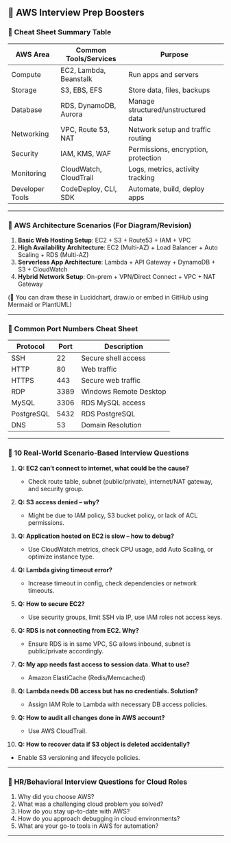 
## 🧠 AWS Interview Prep Boosters

### 📌 Cheat Sheet Summary Table

| AWS Area        | Common Tools/Services  | Purpose                             |
| --------------- | ---------------------- | ----------------------------------- |
| Compute         | EC2, Lambda, Beanstalk | Run apps and servers                |
| Storage         | S3, EBS, EFS           | Store data, files, backups          |
| Database        | RDS, DynamoDB, Aurora  | Manage structured/unstructured data |
| Networking      | VPC, Route 53, NAT     | Network setup and traffic routing   |
| Security        | IAM, KMS, WAF          | Permissions, encryption, protection |
| Monitoring      | CloudWatch, CloudTrail | Logs, metrics, activity tracking    |
| Developer Tools | CodeDeploy, CLI, SDK   | Automate, build, deploy apps        |

---

### 📂 AWS Architecture Scenarios (For Diagram/Revision)

1. **Basic Web Hosting Setup**: EC2 + S3 + Route53 + IAM + VPC
2. **High Availability Architecture**: EC2 (Multi-AZ) + Load Balancer + Auto Scaling + RDS (Multi-AZ)
3. **Serverless App Architecture**: Lambda + API Gateway + DynamoDB + S3 + CloudWatch
4. **Hybrid Network Setup**: On-prem + VPN/Direct Connect + VPC + NAT Gateway

(📌 You can draw these in Lucidchart, draw\.io or embed in GitHub using Mermaid or PlantUML)

---

### 🔐 Common Port Numbers Cheat Sheet

| Protocol   | Port | Description            |
| ---------- | ---- | ---------------------- |
| SSH        | 22   | Secure shell access    |
| HTTP       | 80   | Web traffic            |
| HTTPS      | 443  | Secure web traffic     |
| RDP        | 3389 | Windows Remote Desktop |
| MySQL      | 3306 | RDS MySQL access       |
| PostgreSQL | 5432 | RDS PostgreSQL         |
| DNS        | 53   | Domain Resolution      |

---

### 🧠 10 Real-World Scenario-Based Interview Questions

1. **Q: EC2 can’t connect to internet, what could be the cause?**

   * Check route table, subnet (public/private), internet/NAT gateway, and security group.

2. **Q: S3 access denied – why?**

   * Might be due to IAM policy, S3 bucket policy, or lack of ACL permissions.

3. **Q: Application hosted on EC2 is slow – how to debug?**

   * Use CloudWatch metrics, check CPU usage, add Auto Scaling, or optimize instance type.

4. **Q: Lambda giving timeout error?**

   * Increase timeout in config, check dependencies or network timeouts.

5. **Q: How to secure EC2?**

   * Use security groups, limit SSH via IP, use IAM roles not access keys.

6. **Q: RDS is not connecting from EC2. Why?**

   * Ensure RDS is in same VPC, SG allows inbound, subnet is public/private accordingly.

7. **Q: My app needs fast access to session data. What to use?**

   * Amazon ElastiCache (Redis/Memcached)

8. **Q: Lambda needs DB access but has no credentials. Solution?**

   * Assign IAM Role to Lambda with necessary DB access policies.

9. **Q: How to audit all changes done in AWS account?**

   * Use AWS CloudTrail.

10. **Q: How to recover data if S3 object is deleted accidentally?**

* Enable S3 versioning and lifecycle policies.

---

### 💬 HR/Behavioral Interview Questions for Cloud Roles

1. Why did you choose AWS?
2. What was a challenging cloud problem you solved?
3. How do you stay up-to-date with AWS?
4. How do you approach debugging in cloud environments?
5. What are your go-to tools in AWS for automation?

---

